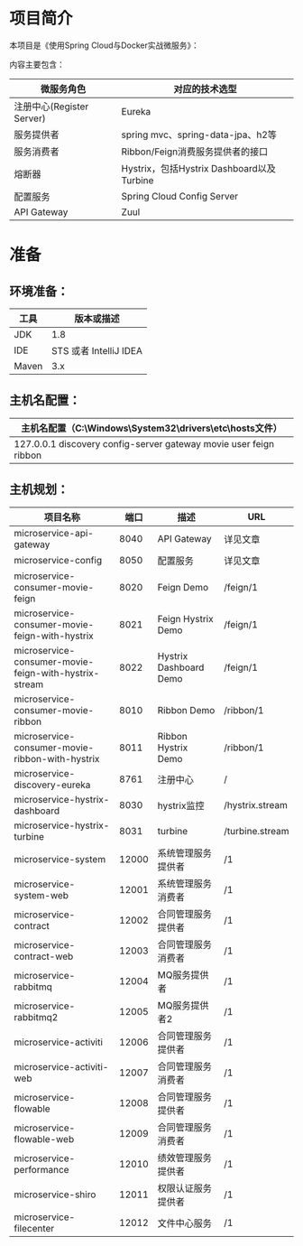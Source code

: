 # 项目简介
本项目是《使用Spring Cloud与Docker实战微服务》：


内容主要包含：

| 微服务角色                 | 对应的技术选型                              |
| --------------------- | ------------------------------------ |
| 注册中心(Register Server) | Eureka                               |
| 服务提供者                 | spring mvc、spring-data-jpa、h2等       |
| 服务消费者                 | Ribbon/Feign消费服务提供者的接口               |
| 熔断器                   | Hystrix，包括Hystrix Dashboard以及Turbine |
| 配置服务                  | Spring Cloud Config Server           |
| API Gateway           | Zuul                                 |



# 准备

## 环境准备：

| 工具    | 版本或描述                |
| ----- | -------------------- |
| JDK   | 1.8                  |
| IDE   | STS 或者 IntelliJ IDEA |
| Maven | 3.x                  |

## 主机名配置：

| 主机名配置（C:\Windows\System32\drivers\etc\hosts文件） |
| ---------------------------------------- |
| 127.0.0.1 discovery config-server gateway movie user feign ribbon |

## 主机规划：

| 项目名称                                     | 端口   | 描述                     | URL             |
| ---------------------------------------- | ---- | ---------------------- | --------------- |
| microservice-api-gateway                 | 8040 | API Gateway                    | 详见文章            |
| microservice-config                      | 8050 | 配置服务                       | 详见文章            |
| microservice-consumer-movie-feign        | 8020 | Feign Demo                  | /feign/1        |
| microservice-consumer-movie-feign-with-hystrix | 8021 | Feign Hystrix Demo     | /feign/1        |
| microservice-consumer-movie-feign-with-hystrix-stream | 8022 | Hystrix Dashboard Demo | /feign/1        |
| microservice-consumer-movie-ribbon       | 8010 | Ribbon Demo            | /ribbon/1       |
| microservice-consumer-movie-ribbon-with-hystrix | 8011 | Ribbon Hystrix Demo    | /ribbon/1       |
| microservice-discovery-eureka            | 8761 | 注册中心                   | /               |
| microservice-hystrix-dashboard           | 8030 | hystrix监控                    | /hystrix.stream |
| microservice-hystrix-turbine             | 8031 | turbine                        | /turbine.stream |
| microservice-system                      | 12000 | 系统管理服务提供者               | /1              |
| microservice-system-web                  | 12001 | 系统管理服务消费者               | /1              |
| microservice-contract                    | 12002 | 合同管理服务提供者               | /1              |
| microservice-contract-web                | 12003 | 合同管理服务消费者               | /1              |
| microservice-rabbitmq                    | 12004 | MQ服务提供者                    | /1              |
| microservice-rabbitmq2                   | 12005 | MQ服务提供者2                   | /1              |
| microservice-activiti                    | 12006 | 合同管理服务提供者               | /1              |
| microservice-activiti-web                | 12007 | 合同管理服务消费者               | /1              |
| microservice-flowable                    | 12008 | 合同管理服务提供者               | /1              |
| microservice-flowable-web                | 12009 | 合同管理服务消费者               | /1              |
| microservice-performance                 | 12010 | 绩效管理服务提供者               | /1              |
| microservice-shiro                       | 12011 | 权限认证服务提供者               | /1              |
| microservice-filecenter                  | 12012 | 文件中心服务                    | /1              |
